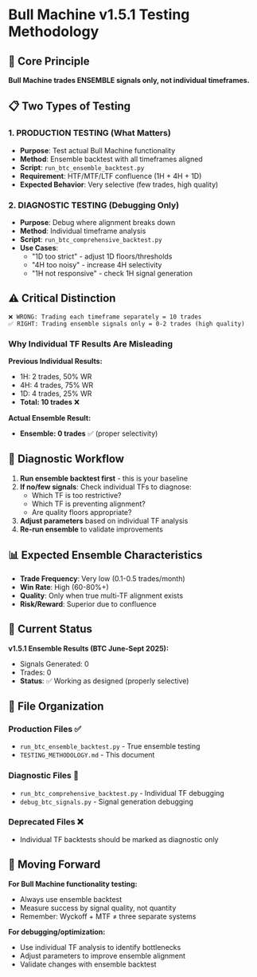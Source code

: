 # Bull Machine v1.5.1 Testing Methodology

## 🎯 Core Principle

**Bull Machine trades ENSEMBLE signals only, not individual timeframes.**

## 📋 Two Types of Testing

### 1. **PRODUCTION TESTING** (What Matters)
- **Purpose**: Test actual Bull Machine functionality
- **Method**: Ensemble backtest with all timeframes aligned
- **Script**: `run_btc_ensemble_backtest.py`
- **Requirement**: HTF/MTF/LTF confluence (1H + 4H + 1D)
- **Expected Behavior**: Very selective (few trades, high quality)

### 2. **DIAGNOSTIC TESTING** (Debugging Only)
- **Purpose**: Debug where alignment breaks down
- **Method**: Individual timeframe analysis
- **Script**: `run_btc_comprehensive_backtest.py`
- **Use Cases**:
  - "1D too strict" - adjust 1D floors/thresholds
  - "4H too noisy" - increase 4H selectivity
  - "1H not responsive" - check 1H signal generation

## ⚠️ Critical Distinction

```
❌ WRONG: Trading each timeframe separately = 10 trades
✅ RIGHT: Trading ensemble signals only = 0-2 trades (high quality)
```

### Why Individual TF Results Are Misleading

**Previous Individual Results:**
- 1H: 2 trades, 50% WR
- 4H: 4 trades, 75% WR
- 1D: 4 trades, 25% WR
- **Total: 10 trades** ❌

**Actual Ensemble Result:**
- **Ensemble: 0 trades** ✅ (proper selectivity)

## 🔧 Diagnostic Workflow

1. **Run ensemble backtest first** - this is your baseline
2. **If no/few signals**: Check individual TFs to diagnose:
   - Which TF is too restrictive?
   - Which TF is preventing alignment?
   - Are quality floors appropriate?
3. **Adjust parameters** based on individual TF analysis
4. **Re-run ensemble** to validate improvements

## 📊 Expected Ensemble Characteristics

- **Trade Frequency**: Very low (0.1-0.5 trades/month)
- **Win Rate**: High (60-80%+)
- **Quality**: Only when true multi-TF alignment exists
- **Risk/Reward**: Superior due to confluence

## 🎪 Current Status

**v1.5.1 Ensemble Results (BTC June-Sept 2025):**
- Signals Generated: 0
- Trades: 0
- **Status**: ✅ Working as designed (properly selective)

## 📁 File Organization

### Production Files ✅
- `run_btc_ensemble_backtest.py` - True ensemble testing
- `TESTING_METHODOLOGY.md` - This document

### Diagnostic Files 🔧
- `run_btc_comprehensive_backtest.py` - Individual TF debugging
- `debug_btc_signals.py` - Signal generation debugging

### Deprecated Files ❌
- Individual TF backtests should be marked as diagnostic only

## 🚀 Moving Forward

**For Bull Machine functionality testing:**
- Always use ensemble backtest
- Measure success by signal quality, not quantity
- Remember: Wyckoff + MTF ≠ three separate systems

**For debugging/optimization:**
- Use individual TF analysis to identify bottlenecks
- Adjust parameters to improve ensemble alignment
- Validate changes with ensemble backtest